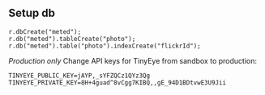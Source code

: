 ## Setup db

```
r.dbCreate("meted");
r.db("meted").tableCreate("photo");
r.db("meted").table("photo").indexCreate("flickrId");
```

*Production only*
Change API keys for TinyEye from sandbox to production:
```
TINYEYE_PUBLIC_KEY=jAYP,_sYFZQCz1QYz3Qg
TINYEYE_PRIVATE_KEY=8H+4guad^8vCgg7KIBQ,,gE_94D1BDtvwE3U9Jii
```
